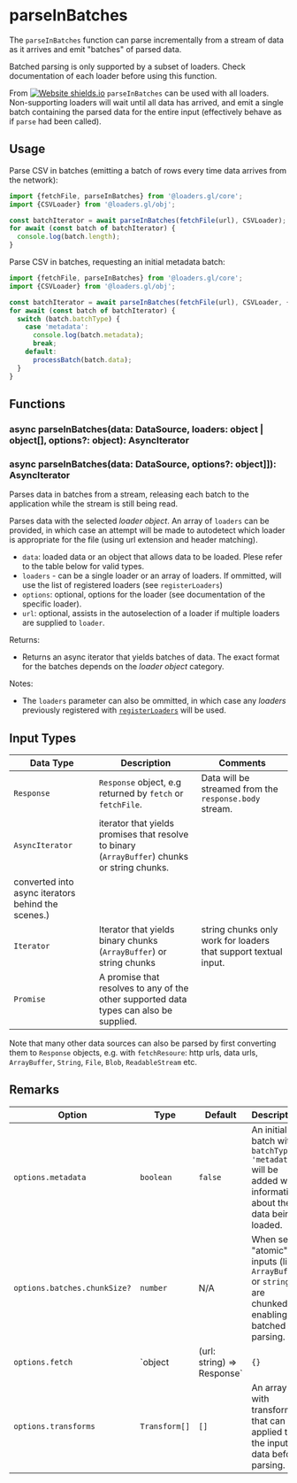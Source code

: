 # parseInBatches

The `parseInBatches` function can parse incrementally from a stream of data as it arrives and emit "batches" of parsed data.

Batched parsing is only supported by a subset of loaders. Check documentation of each loader before using this function.

From [![Website shields.io](https://img.shields.io/badge/v2.3-blue.svg?style=flat-square)](http://shields.io) `parseInBatches` can be used with all loaders. Non-supporting loaders will wait until all data has arrived, and emit a single batch containing the parsed data for the entire input (effectively behave as if `parse` had been called).

## Usage

Parse CSV in batches (emitting a batch of rows every time data arrives from the network):

```js
import {fetchFile, parseInBatches} from '@loaders.gl/core';
import {CSVLoader} from '@loaders.gl/obj';

const batchIterator = await parseInBatches(fetchFile(url), CSVLoader);
for await (const batch of batchIterator) {
  console.log(batch.length);
}
```

Parse CSV in batches, requesting an initial metadata batch:

```js
import {fetchFile, parseInBatches} from '@loaders.gl/core';
import {CSVLoader} from '@loaders.gl/obj';

const batchIterator = await parseInBatches(fetchFile(url), CSVLoader, {metadata: true});
for await (const batch of batchIterator) {
  switch (batch.batchType) {
    case 'metadata':
      console.log(batch.metadata);
      break;
    default:
      processBatch(batch.data);
  }
}
```

## Functions

### async parseInBatches(data: DataSource, loaders: object | object\[], options?: object): AsyncIterator

### async parseInBatches(data: DataSource, options?: object]]): AsyncIterator

Parses data in batches from a stream, releasing each batch to the application while the stream is still being read.

Parses data with the selected _loader object_. An array of `loaders` can be provided, in which case an attempt will be made to autodetect which loader is appropriate for the file (using url extension and header matching).

- `data`: loaded data or an object that allows data to be loaded. Plese refer to the table below for valid types.
- `loaders` - can be a single loader or an array of loaders. If ommitted, will use the list of registered loaders (see `registerLoaders`)
- `options`: optional, options for the loader (see documentation of the specific loader).
- `url`: optional, assists in the autoselection of a loader if multiple loaders are supplied to `loader`.

Returns:

- Returns an async iterator that yields batches of data. The exact format for the batches depends on the _loader object_ category.

Notes:

- The `loaders` parameter can also be ommitted, in which case any _loaders_ previously registered with [`registerLoaders`](docs/api-reference/core/register-loaders) will be used.

## Input Types

| Data Type                                          | Description                                                                                   | Comments                                                        |
| -------------------------------------------------- | --------------------------------------------------------------------------------------------- | --------------------------------------------------------------- |
| `Response`                                         | `Response` object, e.g returned by `fetch` or `fetchFile`.                                    | Data will be streamed from the `response.body` stream.          |
| `AsyncIterator`                                    | iterator that yields promises that resolve to binary (`ArrayBuffer`) chunks or string chunks. |
| converted into async iterators behind the scenes.) |
| `Iterator`                                         | Iterator that yields binary chunks (`ArrayBuffer`) or string chunks                           | string chunks only work for loaders that support textual input. |
| `Promise`                                          | A promise that resolves to any of the other supported data types can also be supplied.        |

Note that many other data sources can also be parsed by first converting them to `Response` objects, e.g. with `fetchResoure`: http urls, data urls, `ArrayBuffer`, `String`, `File`, `Blob`, `ReadableStream` etc.

## Remarks

| Option                       | Type                                 | Default | Description                                                                                                                                           |
| ---------------------------- | ------------------------------------ | ------- | ----------------------------------------------------------------------------------------------------------------------------------------------------- |
| `options.metadata`           | `boolean`                            | `false` | An initial batch with `batchType: 'metadata'` will be added with information about the data being loaded.                                             |
| `options.batches.chunkSize?` | `number`                             | N/A     | When set, "atomic" inputs (like `ArrayBuffer` or `string`) are chunked, enabling batched parsing.                                                     | No effect if input is already an iterator or stream. |
| `options.fetch`              | `object | (url: string) => Response` | `{}`    | Specifies either an object with options to pass to `fetchFile`, or a function that is called in place of `fetchFile` to fetch data in any subloaders. |
| `options.transforms`         | `Transform[]`                        | `[]`    | An array with transforms that can be applied to the input data before parsing.                                                                        |
